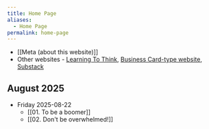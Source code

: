 ```yaml
---
title: Home Page
aliases:
  - Home Page
permalink: home-page
---
```

- [[Meta (about this website)]]
- Other websites - [Learning To Think](https://www.alexislearning.me/learning-to-think/), [Business Card-type website](https://www.alexislearning.me/), [Substack](https://alexislearning.substack.com/)
## August 2025
- Friday 2025-08-22
	- [[01. To be a boomer]]
	- [[02. Don't be overwhelmed!]]